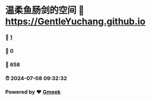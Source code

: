 # 温柔鱼肠剑的空间 :link: https://GentleYuchang.github.io 
### :page_facing_up: [1](https://GentleYuchang.github.io/tag.html) 
### :speech_balloon: 0 
### :hibiscus: 658 
### :alarm_clock: 2024-07-08 09:32:32 
### Powered by :heart: [Gmeek](https://github.com/Meekdai/Gmeek)
